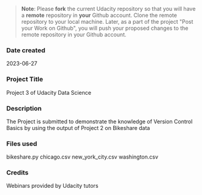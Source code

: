 >**Note**: Please **fork** the current Udacity repository so that you will have a **remote** repository in **your** Github account. Clone the remote repository to your local machine. Later, as a part of the project "Post your Work on Github", you will push your proposed changes to the remote repository in your Github account.

### Date created
2023-06-27

### Project Title
Project 3 of Udacity Data Science

### Description
The Project is submitted to demonstrate the knowledge of Version Control Basics by using the output of Project 2 on Bikeshare data

### Files used
bikeshare.py
chicago.csv
new_york_city.csv
washington.csv

### Credits
Webinars provided by Udacity tutors

